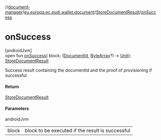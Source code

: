 //[document-manager](../../../index.md)/[eu.europa.ec.eudi.wallet.document](../index.md)/[StoreDocumentResult](index.md)/[onSuccess](on-success.md)

# onSuccess

[androidJvm]\
open fun [onSuccess](on-success.md)(
block: ([DocumentId](../index.md#659369697%2FClasslikes%2F1351694608), [ByteArray](https://kotlinlang.org/api/latest/jvm/stdlib/kotlin/-byte-array/index.html)?)
-&gt; [Unit](https://kotlinlang.org/api/latest/jvm/stdlib/kotlin/-unit/index.html)): [StoreDocumentResult](index.md)

Success result containing the documentId and the proof of provisioning if successful

#### Return

[StoreDocumentResult](index.md)

#### Parameters

androidJvm

|       |                                                  |
|-------|--------------------------------------------------|
| block | block to be executed if the result is successful |
